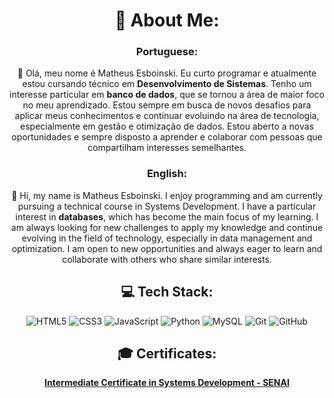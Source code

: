 <div align="center">

# 💫 **About Me:**
### Portuguese:
👋 Olá, meu nome é Matheus Esboinski. Eu curto programar e atualmente estou cursando técnico em **Desenvolvimento de Sistemas**. Tenho um interesse particular em **banco de dados**, que se tornou a área de maior foco no meu aprendizado.
Estou sempre em busca de novos desafios para aplicar meus conhecimentos e continuar evoluindo na área de tecnologia, especialmente em gestão e otimização de dados.
Estou aberto a novas oportunidades e sempre disposto a aprender e colaborar com pessoas que compartilham interesses semelhantes.
### English:
👋 Hi, my name is Matheus Esboinski. I enjoy programming and am currently pursuing a technical course in Systems Development. I have a particular interest in **databases**, which has become the main focus of my learning. I am always looking for new challenges to apply my knowledge and continue evolving in the field of technology, especially in data management and optimization. I am open to new opportunities and always eager to learn and collaborate with others who share similar interests.


## 💻 **Tech Stack:**
![HTML5](https://img.shields.io/badge/-HTML5-E34F26?style=flat&logo=html5&logoColor=fff)
![CSS3](https://img.shields.io/badge/-CSS3-1572B6?style=flat&logo=css3)
![JavaScript](https://img.shields.io/badge/-JavaScript-F7DF1E?style=flat&logo=javascript&logoColor=333)
![Python](https://img.shields.io/badge/-Python-3776AB?style=flat&logo=python&logoColor=fff)
![MySQL](https://img.shields.io/badge/-MySQL-4479A1?style=flat&logo=mysql&logoColor=fff)
![Git](https://img.shields.io/badge/-Git-F05032?style=flat&logo=git&logoColor=fff)
![GitHub](https://img.shields.io/badge/-GitHub-181717?style=flat&logo=github&logoColor=fff)

## 🎓 **Certificates:**
[**Intermediate Certificate in Systems Development - SENAI**](https://sgn.sesisenai.org.br/arquivos/certificacao/fe/13/27/fe13271f60fb333af7b90ce40eec00ca/pfx13910507027093622582sfx.pdf?token=eyJ0eXAiOiJKV1QiLCJhbGciOiJIUzI1NiJ9.eyJzdWIiOiJodHRwczovL3Nnbi5zZXNpc2VuYWkub3JnLmJyL2FycXVpdm9zL2NlcnRpZmljYWNhby9mZS8xMy8yNy9mZTEzMjcxZjYwZmIzMzNhZjdiOTBjZTQwZWVjMDBjYS9wZngxMzkxMDUwNzAyNzA5MzYyMjU4MnNmeC5wZGYiLCJpc3MiOiJNZWRpYUZpbGVTZXJ2bGV0IiwiZXhwIjoxNzM5ODYxODQzfQ.bfQTeECviDzyeAOF_m_bfTSBNq-ITaWL9cq3nykv1nM)



</div>
